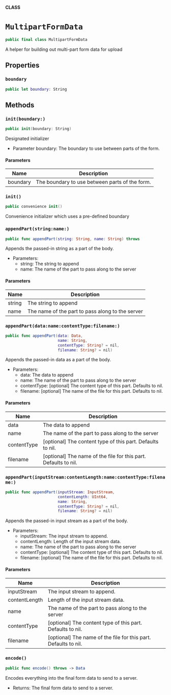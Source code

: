 **CLASS**

# `MultipartFormData`

```swift
public final class MultipartFormData
```

A helper for building out multi-part form data for upload

## Properties
### `boundary`

```swift
public let boundary: String
```

## Methods
### `init(boundary:)`

```swift
public init(boundary: String)
```

Designated initializer

- Parameter boundary: The boundary to use between parts of the form.

#### Parameters

| Name | Description |
| ---- | ----------- |
| boundary | The boundary to use between parts of the form. |

### `init()`

```swift
public convenience init()
```

Convenience initializer which uses a pre-defined boundary

### `appendPart(string:name:)`

```swift
public func appendPart(string: String, name: String) throws
```

Appends the passed-in string as a part of the body.

- Parameters:
  - string: The string to append
  - name: The name of the part to pass along to the server

#### Parameters

| Name | Description |
| ---- | ----------- |
| string | The string to append |
| name | The name of the part to pass along to the server |

### `appendPart(data:name:contentType:filename:)`

```swift
public func appendPart(data: Data,
                       name: String,
                       contentType: String? = nil,
                       filename: String? = nil)
```

Appends the passed-in data as a part of the body.

- Parameters:
  - data: The data to append
  - name: The name of the part to pass along to the server
  - contentType: [optional] The content type of this part. Defaults to nil.
  - filename: [optional] The name of the file for this part. Defaults to nil.

#### Parameters

| Name | Description |
| ---- | ----------- |
| data | The data to append |
| name | The name of the part to pass along to the server |
| contentType | [optional] The content type of this part. Defaults to nil. |
| filename | [optional] The name of the file for this part. Defaults to nil. |

### `appendPart(inputStream:contentLength:name:contentType:filename:)`

```swift
public func appendPart(inputStream: InputStream,
                       contentLength: UInt64,
                       name: String,
                       contentType: String? = nil,
                       filename: String? = nil)
```

Appends the passed-in input stream as a part of the body.

- Parameters:
  - inputStream: The input stream to append.
  - contentLength: Length of the input stream data.
  - name: The name of the part to pass along to the server
  - contentType: [optional] The content type of this part. Defaults to nil.
  - filename: [optional] The name of the file for this part. Defaults to nil.

#### Parameters

| Name | Description |
| ---- | ----------- |
| inputStream | The input stream to append. |
| contentLength | Length of the input stream data. |
| name | The name of the part to pass along to the server |
| contentType | [optional] The content type of this part. Defaults to nil. |
| filename | [optional] The name of the file for this part. Defaults to nil. |

### `encode()`

```swift
public func encode() throws -> Data
```

Encodes everything into the final form data to send to a server.

- Returns: The final form data to send to a server.
